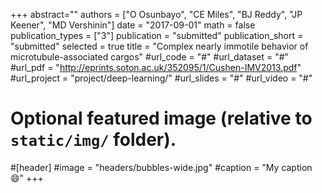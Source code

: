 +++
abstract=""
authors = ["O Osunbayo", "CE Miles", "BJ Reddy", "JP Keener", "MD Vershinin"]
date = "2017-09-01"
math = false
publication_types = ["3"]
publication = "submitted"
publication_short = "submitted"
selected = true
title = "Complex nearly immotile behavior of microtubule-associated cargos"
#url_code = "#"
#url_dataset = "#"
#url_pdf = "http://eprints.soton.ac.uk/352095/1/Cushen-IMV2013.pdf"
#url_project = "project/deep-learning/"
#url_slides = "#"
#url_video = "#"



# Optional featured image (relative to `static/img/` folder).
#[header]
#image = "headers/bubbles-wide.jpg"
#caption = "My caption :smile:"
+++
